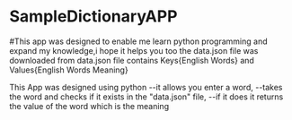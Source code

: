 # SampleDictionaryAPP

#This app was designed to enable me learn python programming and expand my knowledge,i hope it helps you too
the data.json file was downloaded from 
data.json file contains Keys{English Words} and Values{English Words Meaning}

This App was designed using python 
--it allows you enter a word, 
--takes the word and checks if it exists in the "data.json" file, 
--if it does it returns the value of the word which is the meaning
